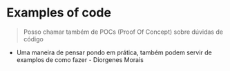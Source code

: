 # Examples of code

> Posso chamar também de POCs (Proof Of Concept) sobre dúvidas de código


- Uma maneira de pensar pondo em prática, também podem servir de examplos de como fazer - Diorgenes Morais
